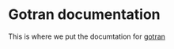 # Gotran documentation

This is where we put the documtation for
[gotran](https://bitbucket.org/finsberg/gotran)
